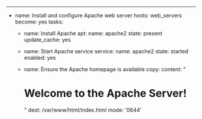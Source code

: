 ---
- name: Install and configure Apache web server
  hosts: web_servers
  become: yes
  tasks:
    - name: Install Apache
      apt:
        name: apache2
        state: present
        update_cache: yes

    - name: Start Apache service
      service:
        name: apache2
        state: started
        enabled: yes

    - name: Ensure the Apache homepage is available
      copy:
        content: "<html><body><h1>Welcome to the Apache Server!</h1></body></html>"
        dest: /var/www/html/index.html
        mode: '0644'